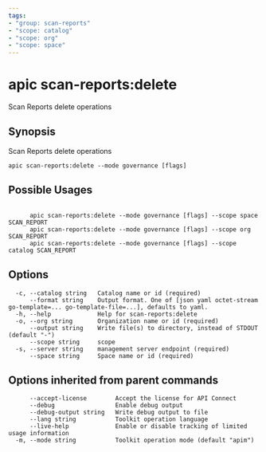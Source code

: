 ```yaml
---
tags:
- "group: scan-reports"
- "scope: catalog"
- "scope: org"
- "scope: space"
---
```

# apic scan-reports:delete

Scan Reports delete operations

## Synopsis

Scan Reports delete operations

```
apic scan-reports:delete --mode governance [flags]
```

## Possible Usages

```

      apic scan-reports:delete --mode governance [flags] --scope space SCAN_REPORT
      apic scan-reports:delete --mode governance [flags] --scope org SCAN_REPORT
      apic scan-reports:delete --mode governance [flags] --scope catalog SCAN_REPORT

```

## Options

```
  -c, --catalog string   Catalog name or id (required)
      --format string    Output format. One of [json yaml octet-stream go-template=... go-template-file=...], defaults to yaml.
  -h, --help             Help for scan-reports:delete
  -o, --org string       Organization name or id (required)
      --output string    Write file(s) to directory, instead of STDOUT (default "-")
      --scope string     scope
  -s, --server string    management server endpoint (required)
      --space string     Space name or id (required)
```

## Options inherited from parent commands

```
      --accept-license        Accept the license for API Connect
      --debug                 Enable debug output
      --debug-output string   Write debug output to file
      --lang string           Toolkit operation language
      --live-help             Enable or disable tracking of limited usage information
  -m, --mode string           Toolkit operation mode (default "apim")
```
